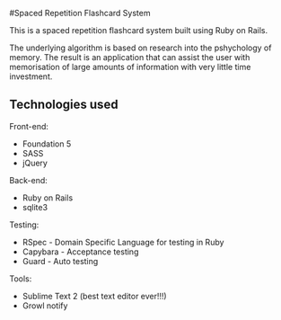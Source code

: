 #Spaced Repetition Flashcard System

This is a spaced repetition flashcard system built using Ruby on Rails.

The underlying algorithm is based on research into the pshychology of memory. The result is an application that can assist the user with memorisation of large amounts of information with very little time investment.

## Technologies used

Front-end:
* Foundation 5
* SASS
* jQuery

Back-end:
* Ruby on Rails
* sqlite3

Testing:
* RSpec - Domain Specific Language for testing in Ruby
* Capybara - Acceptance testing
* Guard - Auto testing

Tools:
* Sublime Text 2 (best text editor ever!!!)
* Growl notify